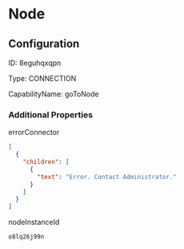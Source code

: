 # Node
## Configuration
ID:  8eguhqxqpn

Type: CONNECTION 

CapabilityName: goToNode






### Additional Properties
errorConnector
```json 
[
  {
    "children": [
      {
        "text": "Error. Contact Administrator."
      }
    ]
  }
]
```


nodeInstanceId
```string 
o8lq26j99n
```




